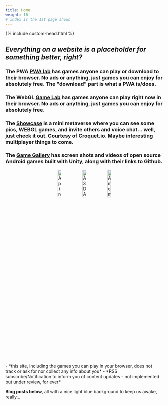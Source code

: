 ```yaml
---
title: Home
weight: 10
# index is the 1st page shown 
---
```

<!-- <script src="./scripts/favicon.js"></script> -->

{% include custom-head.html %} 
<head>
<link rel="shortcut icon" type="image/png"  href="favicon.png">
<meta http-equiv="Permissions-Policy" content="interest-cohort=(), user-id=()" />

</head>

## *Everything on a website is a placeholder for something better, right?*

### The PWA  [PWA lab](https://bobkoto.github.io/bob-site/pwalab) has games anyone can play or download to their browser. No ads or anything, just games you can enjoy for absolutely free. The "download" part is what a PWA is/does.

### The WebGL [Game Lab](https://bobkoto.github.io/bob-site/gamelab) has games anyone can play right now in their browser. No ads or anything, just games you can enjoy for absolutely free.

### The [Showcase](https://bobkoto.github.io/bob-site/showcase) is a mini metaverse where you can see some pics, WEBGL games, and invite others and voice chat... well, just check it out. Courtesy of Croquet.io. Maybe interesting multiplayer things to come.

### The [Game Gallery](https://bobkoto.github.io/bob-site/image02) has screen shots and videos of open source Android games built with Unity, along with their links to Github. 

<div style="text-align: center;">
<span>
       <img src="{{ site.baseurl }}/assets/IllusionPinball.jpg" 
             style="height:15%; width:15%; display: inline; margin = 10px" 
             alt="A pinball game"> 
</span>
<span>
        <img src="{{ site.baseurl }}/assets/Spacergy1.jpg"
             style="height:15%; width:15%; display: inline; margin = 10px" 
             alt="A 3D Arcade game">

</span>
<span>
        <img src="{{ site.baseurl }}/assets/memory1GameOpenScreen.jpg"
             style="height:15%; width:15%; display: inline;" 
             alt="A memotry game">
</span>
</div>
<br><br>
- *this site, including the games you can play in your browser, does not track or ask for nor collect any info about you*
- *RSS subscribe/Notification to inform you of content updates - not implemented but under review, for ever*

**Blog posts below,** all with a nice light blue background to keep us awake, really...

<!-- <script src="./scripts/main.js"></script>  -->
<script>
  const myHeadingWelcome = document.querySelector("h1");
  myHeadingWelcome.textContent = "Welcome";
</script>